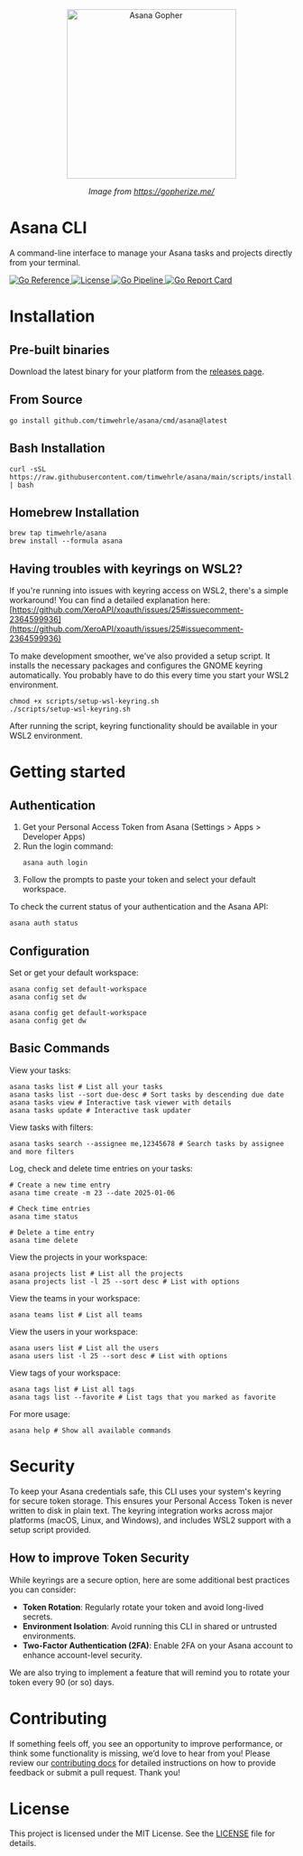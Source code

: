 <div align="center">
 <img width="300" height="300" src="https://github.com/user-attachments/assets/12bda636-36af-4d55-837d-f51fbe836ef1" alt="Asana Gopher" />

_Image from <a href="https://gopherize.me/">https://gopherize.me/</a>_

</div>

# Asana CLI

A command-line interface to manage your Asana tasks and projects directly from your terminal.

<div>
    <a href="https://pkg.go.dev/github.com/timwehrle/asana">
        <img src="https://pkg.go.dev/badge/github.com/timwehrle/asana.svg" alt="Go Reference">
    </a>
    <a href="https://github.com/timwehrle/asana/blob/main/LICENSE">
        <img src="https://img.shields.io/badge/license-MIT-blue.svg" alt="License">
    </a>
   <a href="https://github.com/timwehrle/asana/actions/workflows/go.yml">
      <img src="https://github.com/timwehrle/asana/actions/workflows/go.yml/badge.svg" alt="Go Pipeline">
   </a>
   <a href="https://goreportcard.com/report/github.com/timwehrle/asana">
      <img src="https://goreportcard.com/badge/github.com/timwehrle/asana" alt="Go Report Card">
   </a>
</div>

# Installation

## Pre-built binaries

Download the latest binary for your platform from the [releases page](https://github.com/timwehrle/asana/releases).

## From Source

```shell
go install github.com/timwehrle/asana/cmd/asana@latest
```

## Bash Installation

```shell
curl -sSL https://raw.githubusercontent.com/timwehrle/asana/main/scripts/install.sh | bash
```

## Homebrew Installation

```shell
brew tap timwehrle/asana
brew install --formula asana
```

## Having troubles with keyrings on WSL2?

If you're running into issues with keyring access on WSL2, there's a simple workaround!
You can find a detailed explanation here: [https://github.com/XeroAPI/xoauth/issues/25#issuecomment-2364599936](https://github.com/XeroAPI/xoauth/issues/25#issuecomment-2364599936)

To make development smoother, we've also provided a setup script.
It installs the necessary packages and configures the GNOME keyring automatically. You probably have to do this every time you start your WSL2 environment.

```shell
chmod +x scripts/setup-wsl-keyring.sh
./scripts/setup-wsl-keyring.sh
```

After running the script, keyring functionality should be available in your WSL2 environment.

# Getting started

## Authentication

1. Get your Personal Access Token from Asana (Settings > Apps > Developer Apps)
2. Run the login command:
   ```shell
   asana auth login
   ```
3. Follow the prompts to paste your token and select your default workspace.

To check the current status of your authentication and the Asana API:

```shell
asana auth status
```

## Configuration

Set or get your default workspace:

```shell
asana config set default-workspace
asana config set dw

asana config get default-workspace
asana config get dw
```

## Basic Commands

View your tasks:

```shell
asana tasks list # List all your tasks
asana tasks list --sort due-desc # Sort tasks by descending due date
asana tasks view # Interactive task viewer with details
asana tasks update # Interactive task updater
```

View tasks with filters:

```shell
asana tasks search --assignee me,12345678 # Search tasks by assignee and more filters
```

Log, check and delete time entries on your tasks:

```shell
# Create a new time entry
asana time create -m 23 --date 2025-01-06

# Check time entries
asana time status

# Delete a time entry
asana time delete
```

View the projects in your workspace:

```shell
asana projects list # List all the projects
asana projects list -l 25 --sort desc # List with options
```

View the teams in your workspace:

```shell
asana teams list # List all teams
```

View the users in your workspace:

```shell
asana users list # List all the users
asana users list -l 25 --sort desc # List with options
```

View tags of your workspace:

```shell
asana tags list # List all tags
asana tags list --favorite # List tags that you marked as favorite
```

For more usage:

```shell
asana help # Show all available commands
```

# Security

To keep your Asana credentials safe, this CLI uses your system's keyring for secure token storage.
This ensures your Personal Access Token is never written to disk in plain text. The keyring integration
works across major platforms (macOS, Linux, and Windows), and includes WSL2 support with a setup script provided.

## How to improve Token Security

While keyrings are a secure option, here are some additional best practices you can consider:

- **Token Rotation**: Regularly rotate your token and avoid long-lived secrets.
- **Environment Isolation**: Avoid running this CLI in shared or untrusted environments.
- **Two-Factor Authentication (2FA)**: Enable 2FA on your Asana account to enhance account-level security.

We are also trying to implement a feature that will remind you to rotate your token every 90 (or so) days.

# Contributing

If something feels off, you see an opportunity to improve performance, or think some
functionality is missing, we’d love to hear from you! Please review our [contributing docs][contributing] for
detailed instructions on how to provide feedback or submit a pull request. Thank you!

# License

This project is licensed under the MIT License. See the [LICENSE][license] file for details.

[contributing]: ./.github/CONTRIBUTING.md
[license]: ./LICENSE
